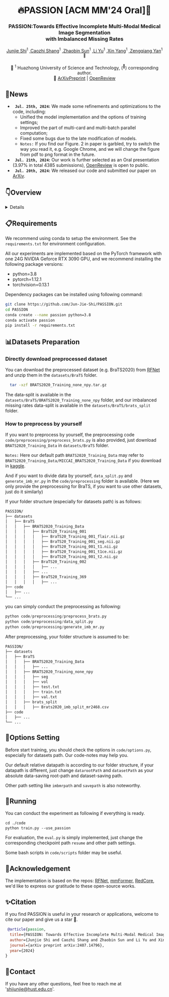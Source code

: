 <div align="center">
<h1> 🔥PASSION [ACM MM'24 Oral]🎉 </h1>
<h3>PASSION:Towards Effective Incomplete Multi-Modal Medical Image Segmentation <br> with Imbalanced Missing Rates</h3>

[Junjie Shi](https://github.com/Jun-Jie-Shi)<sup>1</sup> ,[Caozhi Shang](https://github.com/Shangcz1015)<sup>1</sup> ,[Zhaobin Sun](https://github.com/szbonaldo)<sup>1</sup> ,[Li Yu](https://eic.hust.edu.cn/professor/yuli/)<sup>1</sup> ,[Xin Yang](https://sites.google.com/view/xinyang/home)<sup>1</sup> ,[Zengqiang Yan](https://mia2i.github.io/home/)<sup>1 :email:</sup>

🏢 <sup>1</sup> Huazhong University of Science and Technology,  (<sup>:email:</sup>) corresponding author.
<br> 🧐  [ArXivPreprint](https://arxiv.org/abs/2407.14796) | [OpenReview](https://openreview.net/forum?id=jttrL7wHLC)
</div>


## 📅News
* **` Jul. 25th, 2024`:** We made some refinements and optimizations to the code, including:
  * Unified the model implementation and the options of training settings;
  * Improved the part of multi-card and multi-batch parallel computation;
  * Fixed some bugs due to the late modification of models.
  * `Notes:` If you find our Figure. 2 in paper is garbled, try to switch the way you read it, e.g. Google Chrome, and we will change the figure from pdf to png format in the future.
* **` Jul. 21th, 2024`:** Our work is further selected as an Oral presentation (3.97% in total 4385 submissions), [OpenReview](https://openreview.net/forum?id=jttrL7wHLC) is open to public.
* **` Jul. 20th, 2024`:** We released our code and submitted our paper on [ArXiv](https://arxiv.org/abs/2407.14796).

## 👇Overview
<details>
  
### • Abstract
Incomplete multi-modal image segmentation is a fundamental task in medical imaging to refine deployment efficiency when only partial modalities are available. However, the common practice that complete-modality data is visible during model training is far from realistic, as modalities can have imbalanced missing rates in clinical scenarios. In this paper, we, for the first time, formulate such a challenging setting and propose Preference-Aware Self-diStillatION (PASSION) for incomplete multi-modal medical image segmentation under imbalanced missing rates. Specifically, we first construct pixel-wise and semantic-wise self-distillation to balance the optimization objective of each modality. Then, we define relative preference to evaluate the dominance of each modality during training, based on which to design task-wise and gradient-wise regularization to balance the convergence rates of different modalities. Experimental results on two publicly available multi-modal datasets demonstrate the superiority of PASSION against existing approaches for modality balancing. More importantly, PASSION is validated to work as a plug-and-play module for consistent performance improvement across different backbones.

<div align="center">
<img src="assets/settings.png" />
</div>

### • Framework
<div align="center">
<img src="assets/overview.png" />
</div>

</details>

## 📋️Requirements
We recommend using conda to setup the environment. See the `requirements.txt` for environment configuration.

All our experiments are implemented based on the PyTorch framework with one 24G NVIDIA Geforce RTX 3090 GPU, and we recommend installing the following package versions:
- python=3.8
- pytorch=1.12.1
- torchvision=0.13.1

Dependency packages can be installed using following command:

```bash
git clone https://github.com/Jun-Jie-Shi/PASSION.git
cd PASSION
conda create --name passion python=3.8
conda activate passion
pip install -r requirements.txt
```

## 📊Datasets Preparation
### Directly download preprocessed dataset
You can download the preprocessed dataset (e.g. BraTS2020) from [RFNet](https://drive.google.com/drive/folders/1AwLwGgEBQwesIDTlWpubbwqxxd8brt5A?usp=sharing) and unzip them in the `datasets/BraTS` folder.
```bash
  tar -xzf BRATS2020_Training_none_npy.tar.gz
```
The data-split is available in the `datasets/BraTS/BRATS2020_Training_none_npy` folder, and our imbalanced missing rates data-split is available in the `datasets/BraTS/brats_split` folder.

### How to preprocess by yourself
If you want to preprocess by yourself, the preprocessing code `code/preprocessing/preprocess_brats.py` is also provided, just download `BRATS2020_Training_Data` in `datasets/BraTS` folder. 

`Notes:` Here our default path `BRATS2020_Training_Data` may refer to `BRATS2020_Training_Data/MICCAI_BRATS2020_Training_Data` if you download in [kaggle](https://www.kaggle.com/datasets/awsaf49/brats20-dataset-training-validation).

And if you want to divide data by yourself, `data_split.py` and `generate_imb_mr.py` in the `code/preprocessing` folder is available. (Here we only provide the preprocessing for BraTS, if you want to use other datasets, just do it similarly)

If your folder structure (especially for datasets path) is as follows:
```
PASSION/
├── datasets
│   ├── BraTS
│   │   ├── BRATS2020_Training_Data
│   │   │   ├── BraTS20_Training_001
│   │   │   │   ├── BraTS20_Training_001_flair.nii.gz
│   │   │   │   ├── BraTS20_Training_001_seg.nii.gz
│   │   │   │   ├── BraTS20_Training_001_t1.nii.gz
│   │   │   │   ├── BraTS20_Training_001_t1ce.nii.gz
│   │   │   │   ├── BraTS20_Training_001_t2.nii.gz
│   │   │   ├── BraTS20_Training_002
│   │   │   │   ├── ...
│   │   │   ├── ...
│   │   │   ├── BraTS20_Training_369
│   │   │   │   ├── ...
├── code
│   ├── ...
└── ...
```
you can simply conduct the preprocessing as following:
``` python
python code/preprocessing/preprocess_brats.py
python code/preprocessing/data_split.py
python code/preprocessing/generate_imb_mr.py
```
After preprocessing, your folder structure is assumed to be:
```
PASSION/
├── datasets
│   ├── BraTS
│   │   ├── BRATS2020_Training_Data
│   │   │   ├── ...
│   │   ├── BRATS2020_Training_none_npy
│   │   │   ├── seg
│   │   │   ├── vol
│   │   │   ├── test.txt
│   │   │   ├── train.txt
│   │   │   ├── val.txt
│   │   ├── brats_split
│   │   │   ├── Brats2020_imb_split_mr2468.csv
├── code
│   ├── ...
└── ...
```

## 🔧Options Setting
Before start training, you should check the options in `code/options.py`,  especially for datasets path. Our code-notes may help you.

Our default relative datapath is according to our folder structure, if your datapath is different, just change `datarootPath` and `datasetPath` as your absolute data-saving root-path and dataset-saving path. 

Other path setting like `imbmrpath` and `savepath` is also noteworthy.

## 🚀Running
You can conduct the experiment as following if everything is ready.
```
cd ./code
python train.py --use_passion
```

For evaluation, the `eval.py` is simply implemented, just change the corresponding checkpoint path `resume` and other path settings.

Some bash scripts in `code/scripts` folder may be useful.

## 📑Acknowledgement
The implementation is based on the repos: [RFNet](https://github.com/dyh127/RFNet), [mmFormer](https://github.com/YaoZhang93/mmFormer), [RedCore](https://github.com/sunjunaimer/RedCore), we'd like to express our gratitude to these open-source works.

## ✨Citation
If you find PASSION is useful in your research or applications, welcome to cite our paper and give us a star 🌟.
```bibtex
 @article{passion,
  title={PASSION: Towards Effective Incomplete Multi-Modal Medical Image Segmentation with Imbalanced Missing Rates},
  author={Junjie Shi and Caozhi Shang and Zhaobin Sun and Li Yu and Xin Yang and Zengqiang Yan},
  journal={arXiv preprint arXiv:2407.14796},
  year={2024}
}
```

## 📧Contact
If you have any other questions, feel free to reach me at 'shijunjie@hust.edu.cn'.
